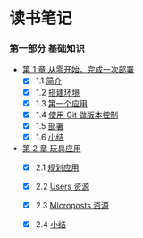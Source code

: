 # 读书笔记

### 第一部分 基础知识

* [第 1 章 从零开始，完成一次部署](https://railstutorial-china.org/book/chapter1.html#beginning)
  - [x] 1.1 [简介](https://railstutorial-china.org/book/chapter1.html#introduction)
  - [x] 1.2 [搭建环境](https://railstutorial-china.org/book/chapter1.html#up-and-running)
  - [x] 1.3 [第一个应用](https://railstutorial-china.org/book/chapter1.html#the-hello-application)
  - [x] 1.4 [使用 Git 做版本控制](https://railstutorial-china.org/book/chapter1.html#version-control)
  - [x] 1.5 [部署](https://railstutorial-china.org/book/chapter1.html#deploying)
  - [x] 1.6 [小结](https://railstutorial-china.org/book/chapter1.html#beginning-conclusion)
* [第 2 章 玩具应用](https://railstutorial-china.org/book/chapter2.html#a-toy-app)
  - [x] 2.1 [规划应用](https://railstutorial-china.org/book/chapter2.html#planning-the-application)
  - [x] 2.2 [Users 资源](https://railstutorial-china.org/book/chapter2.html#demo-users-resource)
  - [x] 2.3 [Microposts 资源](https://railstutorial-china.org/book/chapter2.html#demo-microposts-resource)
  - [x] 2.4 [小结](https://railstutorial-china.org/book/chapter2.html#toy-app-conclusion)

